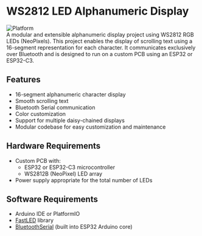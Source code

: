 # WS2812 LED Alphanumeric Display

![Platform](https://img.shields.io/badge/platform-ESP32-blue)  
A modular and extensible alphanumeric display project using WS2812 RGB LEDs (NeoPixels). This project enables the display of scrolling text using a 16-segment representation for each character. It communicates exclusively over Bluetooth and is designed to run on a custom PCB using an ESP32 or ESP32-C3.

## Features

- 16-segment alphanumeric character display
- Smooth scrolling text
- Bluetooth Serial communication
- Color customization
- Support for multiple daisy-chained displays
- Modular codebase for easy customization and maintenance

## Hardware Requirements

- Custom PCB with:
  - ESP32 or ESP32-C3 microcontroller
  - WS2812B (NeoPixel) LED array
- Power supply appropriate for the total number of LEDs

## Software Requirements

- Arduino IDE or PlatformIO
- [FastLED](https://github.com/FastLED/FastLED) library
- [BluetoothSerial](https://docs.espressif.com/projects/arduino-esp32/en/latest/api/bluetooth/bluetoothserial.html) (built into ESP32 Arduino core)

